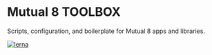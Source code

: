 # Mutual 8 TOOLBOX

Scripts, configuration, and boilerplate for Mutual 8 apps and libraries.

[![lerna](https://img.shields.io/badge/maintained%20with-lerna-cc00ff.svg)](https://lernajs.io/)
